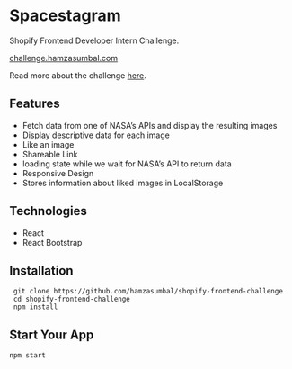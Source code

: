 # Spacestagram

Shopify Frontend Developer Intern Challenge. 

[challenge.hamzasumbal.com](https://challenge.hamzasumbal.com/)

Read more about the challenge [here](https://docs.google.com/document/d/13zXpyrC2yGxoLXKktxw2VJG2Jw8SdUfliLM-bYQLjqE/edit#heading=h.v5qbt6acwgbo).


## Features

- Fetch data from one of NASA’s APIs and display the resulting images 
- Display descriptive data for each image
- Like an image
- Shareable Link
- loading state while we wait for NASA’s API to return data
- Responsive Design
- Stores information about liked images in LocalStorage

## Technologies

- React
- React Bootstrap

## Installation
```
 git clone https://github.com/hamzasumbal/shopify-frontend-challenge
 cd shopify-frontend-challenge
 npm install
```
## Start Your App
```
npm start
```

